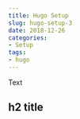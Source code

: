 ```yaml
---
title: Hugo Setup
slug: hugo-setup-3
date: 2018-12-26
categories:
- Setup
tags:
- hugo
---
```


Text

## h2 title